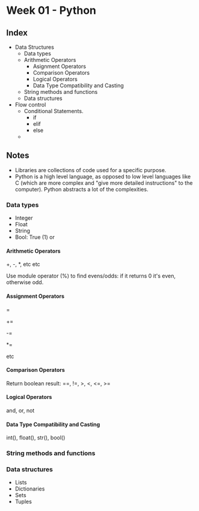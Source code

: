 # Week 01 - Python

## Index
- Data Structures
    - Data types
    - Arithmetic Operators
        - Asignment Operators
        - Comparison Operators
        - Logical Operators
        - Data Type Compatibility and Casting
    - String methods and functions
    - Data structures
- Flow control
    - Conditional Statements.
        - if
        - elif
        - else
    - 

## Notes

- Libraries are collections of code used for a specific purpose.
- Python is a high level language, as opposed to low level languages like C (which are more complex and "give more detailed instructions" to the computer). Python abstracts a lot of the complexities.

### Data types
- Integer
- Float
- String
- Bool: True (1) or

#### Arithmetic Operators
+, -, *, etc etc

Use module operator (%) to find evens/odds: if it returns 0 it's even, otherwise odd.

#### Assignment Operators
=

+=

-=

*=

etc

#### Comparison Operators
Return boolean result: ==, !=, >, <, <=, >=

#### Logical Operators
and, or, not

#### Data Type Compatibility and Casting
int(), float(), str(), bool()

### String methods and functions

### Data structures
- Lists
- Dictionaries
- Sets
- Tuples


